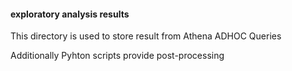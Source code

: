 #### exploratory analysis results

This directory is used to store result from Athena ADHOC Queries

Additionally Pyhton scripts provide post-processing